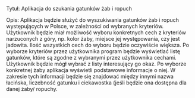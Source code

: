 Tytuł: 
Aplikacja do szukania gatunków żab
i ropuch 

Opis:
Aplikacja będzie służyć do wyszukiwania
gatunków żab i ropuch występujących
w Polsce, w zależności od wybranych kryteriów. 
Użytkownik będzie miał możliwość wyboru
konkretnych cech z kryteriów 
narzuconych z góry, np. kolor żaby,
miejsce jej występowania, czy jest 
jadowita. Ilość wszystkich cech do wyboru
będzie oczywiście większa.
Po wyborze kryteriów przez użytkownika
program będzie wyświetlać listę gatunków,
które są zgodne z wybranymi przez 
użytkownika cechami. Użytkownik będzie
mógł wybrać z listy interesujący go
okaz. Po wyborze konkretnej żaby 
aplikacja wyświetli podstawowe informacje 
o niej. W zakresie tych informacji będzie
się znajdować między innymi nazwa 
łacińska, liczebność gatunku i 
ciekawostka (jeśli będzie ona dostępna 
dla danej żaby/ ropuchy. 

